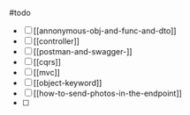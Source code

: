 #todo 
- [ ] [[annonymous-obj-and-func-and-dto]]
- [ ] [[controller]]
- [ ] [[postman-and-swagger-]]
- [ ] [[cqrs]]
- [ ] [[mvc]]
- [ ] [[object-keyword]]
- [ ] [[how-to-send-photos-in-the-endpoint]]
- [ ] 

